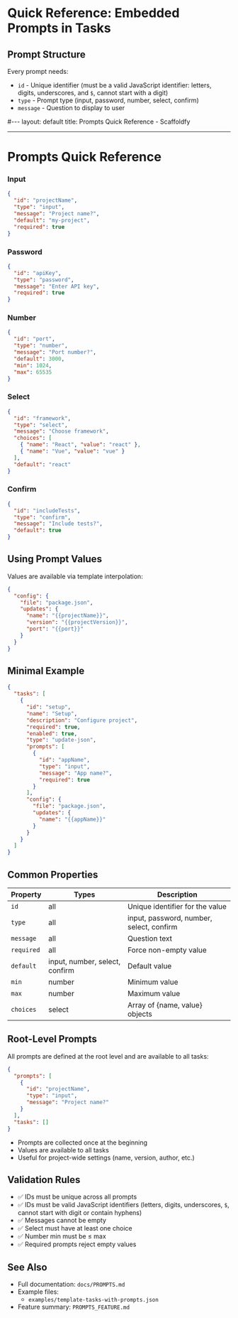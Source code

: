 # Quick Reference: Embedded Prompts in Tasks

## Prompt Structure

Every prompt needs:

- `id` - Unique identifier (must be a valid JavaScript identifier: letters, digits, underscores, and `$`, cannot start with a digit)
- `type` - Prompt type (input, password, number, select, confirm)
- `message` - Question to display to user

#---
layout: default
title: Prompts Quick Reference - Scaffoldfy

---

# Prompts Quick Reference

### Input

```json
{
  "id": "projectName",
  "type": "input",
  "message": "Project name?",
  "default": "my-project",
  "required": true
}
```

### Password

```json
{
  "id": "apiKey",
  "type": "password",
  "message": "Enter API key",
  "required": true
}
```

### Number

```json
{
  "id": "port",
  "type": "number",
  "message": "Port number?",
  "default": 3000,
  "min": 1024,
  "max": 65535
}
```

### Select

```json
{
  "id": "framework",
  "type": "select",
  "message": "Choose framework",
  "choices": [
    { "name": "React", "value": "react" },
    { "name": "Vue", "value": "vue" }
  ],
  "default": "react"
}
```

### Confirm

```json
{
  "id": "includeTests",
  "type": "confirm",
  "message": "Include tests?",
  "default": true
}
```

## Using Prompt Values

Values are available via template interpolation:

```json
{
  "config": {
    "file": "package.json",
    "updates": {
      "name": "{{projectName}}",
      "version": "{{projectVersion}}",
      "port": "{{port}}"
    }
  }
}
```

## Minimal Example

```json
{
  "tasks": [
    {
      "id": "setup",
      "name": "Setup",
      "description": "Configure project",
      "required": true,
      "enabled": true,
      "type": "update-json",
      "prompts": [
        {
          "id": "appName",
          "type": "input",
          "message": "App name?",
          "required": true
        }
      ],
      "config": {
        "file": "package.json",
        "updates": {
          "name": "{{appName}}"
        }
      }
    }
  ]
}
```

## Common Properties

| Property   | Types                          | Description                              |
| ---------- | ------------------------------ | ---------------------------------------- |
| `id`       | all                            | Unique identifier for the value          |
| `type`     | all                            | input, password, number, select, confirm |
| `message`  | all                            | Question text                      |
| `required` | all                            | Force non-empty value              |
| `default`  | input, number, select, confirm | Default value                      |
| `min`      | number                         | Minimum value                      |
| `max`      | number                         | Maximum value                      |
| `choices`  | select                         | Array of {name, value} objects     |

## Root-Level Prompts

All prompts are defined at the root level and are available to all tasks:

```json
{
  "prompts": [
    {
      "id": "projectName",
      "type": "input",
      "message": "Project name?"
    }
  ],
  "tasks": []
}
```

- Prompts are collected once at the beginning
- Values are available to all tasks
- Useful for project-wide settings (name, version, author, etc.)

## Validation Rules

- ✅ IDs must be unique across all prompts
- ✅ IDs must be valid JavaScript identifiers (letters, digits, underscores, `$`, cannot start with digit or contain hyphens)
- ✅ Messages cannot be empty
- ✅ Select must have at least one choice
- ✅ Number min must be ≤ max
- ✅ Required prompts reject empty values

## See Also

- Full documentation: `docs/PROMPTS.md`
- Example files:
  - `examples/template-tasks-with-prompts.json`
- Feature summary: `PROMPTS_FEATURE.md`
